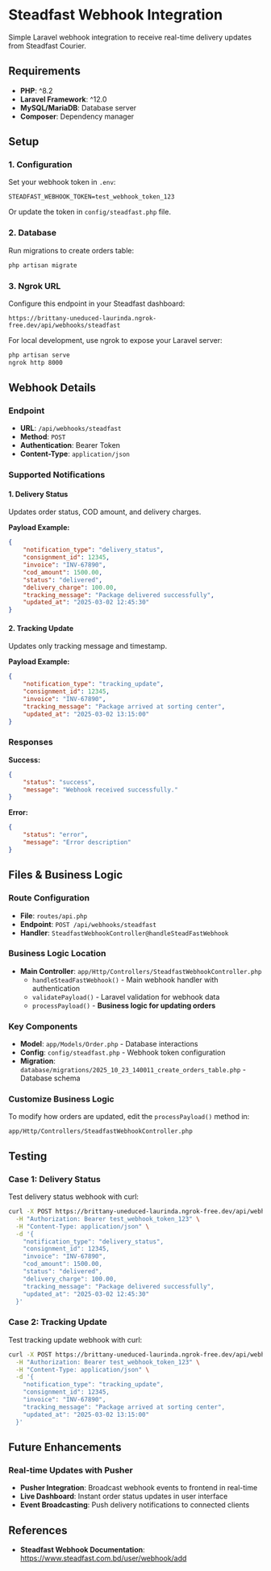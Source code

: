 # Steadfast Webhook Integration

Simple Laravel webhook integration to receive real-time delivery updates from Steadfast Courier.

## Requirements

- **PHP**: ^8.2
- **Laravel Framework**: ^12.0
- **MySQL/MariaDB**: Database server
- **Composer**: Dependency manager

## Setup

### 1. Configuration
Set your webhook token in `.env`:
```env
STEADFAST_WEBHOOK_TOKEN=test_webhook_token_123
```

Or update the token in `config/steadfast.php` file.

### 2. Database
Run migrations to create orders table:
```bash
php artisan migrate
```

### 3. Ngrok URL
Configure this endpoint in your Steadfast dashboard:
```
https://brittany-uneduced-laurinda.ngrok-free.dev/api/webhooks/steadfast
```

For local development, use ngrok to expose your Laravel server:
```bash
php artisan serve
ngrok http 8000
```

## Webhook Details

### Endpoint
- **URL**: `/api/webhooks/steadfast`
- **Method**: `POST`
- **Authentication**: Bearer Token
- **Content-Type**: `application/json`

### Supported Notifications

#### 1. Delivery Status
Updates order status, COD amount, and delivery charges.

**Payload Example:**
```json
{
    "notification_type": "delivery_status",
    "consignment_id": 12345,
    "invoice": "INV-67890",
    "cod_amount": 1500.00,
    "status": "delivered",
    "delivery_charge": 100.00,
    "tracking_message": "Package delivered successfully",
    "updated_at": "2025-03-02 12:45:30"
}
```

#### 2. Tracking Update
Updates only tracking message and timestamp.

**Payload Example:**
```json
{
    "notification_type": "tracking_update",
    "consignment_id": 12345,
    "invoice": "INV-67890",
    "tracking_message": "Package arrived at sorting center",
    "updated_at": "2025-03-02 13:15:00"
}
```

### Responses

**Success:**
```json
{
    "status": "success",
    "message": "Webhook received successfully."
}
```

**Error:**
```json
{
    "status": "error",
    "message": "Error description"
}
```

## Files & Business Logic

### Route Configuration
- **File**: `routes/api.php`
- **Endpoint**: `POST /api/webhooks/steadfast`
- **Handler**: `SteadfastWebhookController@handleSteadFastWebhook`

### Business Logic Location
- **Main Controller**: `app/Http/Controllers/SteadfastWebhookController.php`
  - `handleSteadFastWebhook()` - Main webhook handler with authentication
  - `validatePayload()` - Laravel validation for webhook data
  - `processPayload()` - **Business logic for updating orders**
  
### Key Components
- **Model**: `app/Models/Order.php` - Database interactions
- **Config**: `config/steadfast.php` - Webhook token configuration
- **Migration**: `database/migrations/2025_10_23_140011_create_orders_table.php` - Database schema

### Customize Business Logic
To modify how orders are updated, edit the `processPayload()` method in:
```
app/Http/Controllers/SteadfastWebhookController.php
```

## Testing

### Case 1: Delivery Status
Test delivery status webhook with curl:
```bash
curl -X POST https://brittany-uneduced-laurinda.ngrok-free.dev/api/webhooks/steadfast \
  -H "Authorization: Bearer test_webhook_token_123" \
  -H "Content-Type: application/json" \
  -d '{
    "notification_type": "delivery_status",
    "consignment_id": 12345,
    "invoice": "INV-67890",
    "cod_amount": 1500.00,
    "status": "delivered",
    "delivery_charge": 100.00,
    "tracking_message": "Package delivered successfully",
    "updated_at": "2025-03-02 12:45:30"
  }'
```

### Case 2: Tracking Update
Test tracking update webhook with curl:
```bash
curl -X POST https://brittany-uneduced-laurinda.ngrok-free.dev/api/webhooks/steadfast \
  -H "Authorization: Bearer test_webhook_token_123" \
  -H "Content-Type: application/json" \
  -d '{
    "notification_type": "tracking_update",
    "consignment_id": 12345,
    "invoice": "INV-67890",
    "tracking_message": "Package arrived at sorting center",
    "updated_at": "2025-03-02 13:15:00"
  }'
```

## Future Enhancements

### Real-time Updates with Pusher
- **Pusher Integration**: Broadcast webhook events to frontend in real-time
- **Live Dashboard**: Instant order status updates in user interface
- **Event Broadcasting**: Push delivery notifications to connected clients

## References

- **Steadfast Webhook Documentation**: https://www.steadfast.com.bd/user/webhook/add